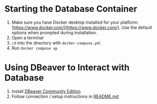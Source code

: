 # Starting the Database Container

1. Make sure you have Docker desktop installed for your platform: [https://www.docker.com/](https://www.docker.com/). Use the default options when prompted during installation.
2. Open a terminal
3. `cd` into the directory with `docker-compose.yml`
4. Run `docker compose up`

# Using DBeaver to Interact with Database

1. Install [DBeaver Community Edition](https://dbeaver.io/download/)
2. Follow connection / setup instructions in [README.md](DBeaver%20Usage%20Instructions/README.md)